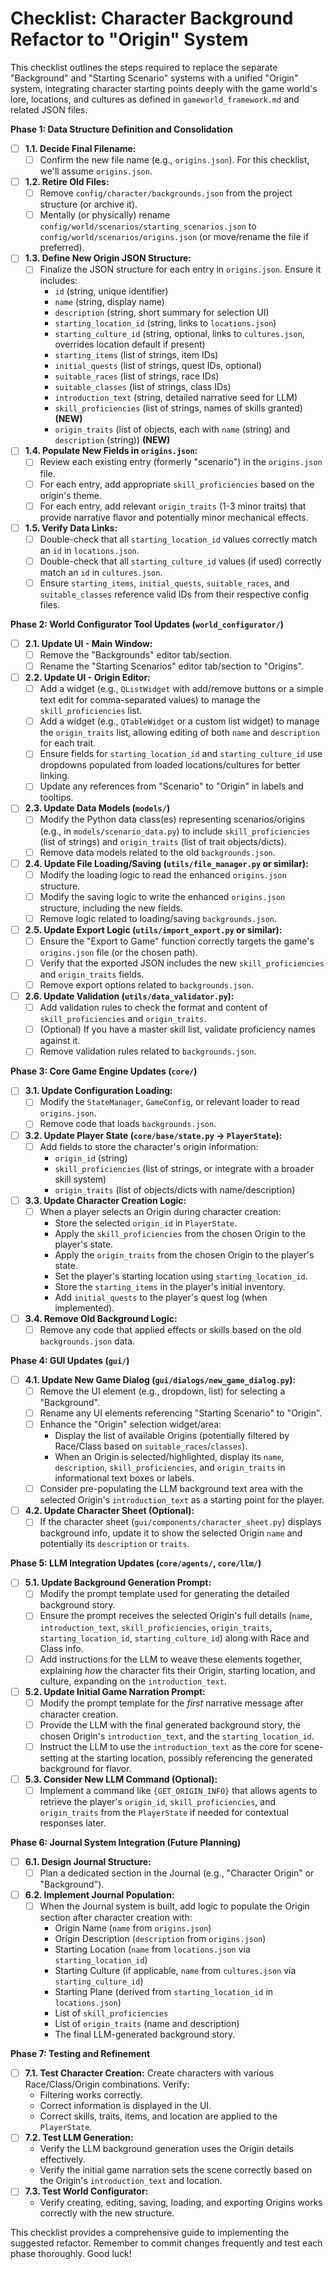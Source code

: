 # Checklist: Character Background Refactor to "Origin" System

This checklist outlines the steps required to replace the separate "Background" and "Starting Scenario" systems with a unified "Origin" system, integrating character starting points deeply with the game world's lore, locations, and cultures as defined in `gameworld_framework.md` and related JSON files.

**Phase 1: Data Structure Definition and Consolidation**

*   [ ] **1.1. Decide Final Filename:**
    *   [ ] Confirm the new file name (e.g., `origins.json`). For this checklist, we'll assume `origins.json`.
*   [ ] **1.2. Retire Old Files:**
    *   [ ] Remove `config/character/backgrounds.json` from the project structure (or archive it).
    *   [ ] Mentally (or physically) rename `config/world/scenarios/starting_scenarios.json` to `config/world/scenarios/origins.json` (or move/rename the file if preferred).
*   [ ] **1.3. Define New Origin JSON Structure:**
    *   [ ] Finalize the JSON structure for each entry in `origins.json`. Ensure it includes:
        *   `id` (string, unique identifier)
        *   `name` (string, display name)
        *   `description` (string, short summary for selection UI)
        *   `starting_location_id` (string, links to `locations.json`)
        *   `starting_culture_id` (string, optional, links to `cultures.json`, overrides location default if present)
        *   `starting_items` (list of strings, item IDs)
        *   `initial_quests` (list of strings, quest IDs, optional)
        *   `suitable_races` (list of strings, race IDs)
        *   `suitable_classes` (list of strings, class IDs)
        *   `introduction_text` (string, detailed narrative seed for LLM)
        *   `skill_proficiencies` (list of strings, names of skills granted) **(NEW)**
        *   `origin_traits` (list of objects, each with `name` (string) and `description` (string)) **(NEW)**
*   [ ] **1.4. Populate New Fields in `origins.json`:**
    *   [ ] Review each existing entry (formerly "scenario") in the `origins.json` file.
    *   [ ] For each entry, add appropriate `skill_proficiencies` based on the origin's theme.
    *   [ ] For each entry, add relevant `origin_traits` (1-3 minor traits) that provide narrative flavor and potentially minor mechanical effects.
*   [ ] **1.5. Verify Data Links:**
    *   [ ] Double-check that all `starting_location_id` values correctly match an `id` in `locations.json`.
    *   [ ] Double-check that all `starting_culture_id` values (if used) correctly match an `id` in `cultures.json`.
    *   [ ] Ensure `starting_items`, `initial_quests`, `suitable_races`, and `suitable_classes` reference valid IDs from their respective config files.

**Phase 2: World Configurator Tool Updates (`world_configurator/`)**

*   [ ] **2.1. Update UI - Main Window:**
    *   [ ] Remove the "Backgrounds" editor tab/section.
    *   [ ] Rename the "Starting Scenarios" editor tab/section to "Origins".
*   [ ] **2.2. Update UI - Origin Editor:**
    *   [ ] Add a widget (e.g., `QListWidget` with add/remove buttons or a simple text edit for comma-separated values) to manage the `skill_proficiencies` list.
    *   [ ] Add a widget (e.g., `QTableWidget` or a custom list widget) to manage the `origin_traits` list, allowing editing of both `name` and `description` for each trait.
    *   [ ] Ensure fields for `starting_location_id` and `starting_culture_id` use dropdowns populated from loaded locations/cultures for better linking.
    *   [ ] Update any references from "Scenario" to "Origin" in labels and tooltips.
*   [ ] **2.3. Update Data Models (`models/`)**
    *   [ ] Modify the Python data class(es) representing scenarios/origins (e.g., in `models/scenario_data.py`) to include `skill_proficiencies` (list of strings) and `origin_traits` (list of trait objects/dicts).
    *   [ ] Remove data models related to the old `backgrounds.json`.
*   [ ] **2.4. Update File Loading/Saving (`utils/file_manager.py` or similar):**
    *   [ ] Modify the loading logic to read the enhanced `origins.json` structure.
    *   [ ] Modify the saving logic to write the enhanced `origins.json` structure, including the new fields.
    *   [ ] Remove logic related to loading/saving `backgrounds.json`.
*   [ ] **2.5. Update Export Logic (`utils/import_export.py` or similar):**
    *   [ ] Ensure the "Export to Game" function correctly targets the game's `origins.json` file (or the chosen path).
    *   [ ] Verify that the exported JSON includes the new `skill_proficiencies` and `origin_traits` fields.
    *   [ ] Remove export options related to `backgrounds.json`.
*   [ ] **2.6. Update Validation (`utils/data_validator.py`):**
    *   [ ] Add validation rules to check the format and content of `skill_proficiencies` and `origin_traits`.
    *   [ ] (Optional) If you have a master skill list, validate proficiency names against it.
    *   [ ] Remove validation rules related to `backgrounds.json`.

**Phase 3: Core Game Engine Updates (`core/`)**

*   [ ] **3.1. Update Configuration Loading:**
    *   [ ] Modify the `StateManager`, `GameConfig`, or relevant loader to read `origins.json`.
    *   [ ] Remove code that loads `backgrounds.json`.
*   [ ] **3.2. Update Player State (`core/base/state.py` -> `PlayerState`):**
    *   [ ] Add fields to store the character's origin information:
        *   `origin_id` (string)
        *   `skill_proficiencies` (list of strings, or integrate with a broader skill system)
        *   `origin_traits` (list of objects/dicts with name/description)
*   [ ] **3.3. Update Character Creation Logic:**
    *   [ ] When a player selects an Origin during character creation:
        *   Store the selected `origin_id` in `PlayerState`.
        *   Apply the `skill_proficiencies` from the chosen Origin to the player's state.
        *   Apply the `origin_traits` from the chosen Origin to the player's state.
        *   Set the player's starting location using `starting_location_id`.
        *   Store the `starting_items` in the player's initial inventory.
        *   Add `initial_quests` to the player's quest log (when implemented).
*   [ ] **3.4. Remove Old Background Logic:**
    *   [ ] Remove any code that applied effects or skills based on the old `backgrounds.json` data.

**Phase 4: GUI Updates (`gui/`)**

*   [ ] **4.1. Update New Game Dialog (`gui/dialogs/new_game_dialog.py`):**
    *   [ ] Remove the UI element (e.g., dropdown, list) for selecting a "Background".
    *   [ ] Rename any UI elements referencing "Starting Scenario" to "Origin".
    *   [ ] Enhance the "Origin" selection widget/area:
        *   Display the list of available Origins (potentially filtered by Race/Class based on `suitable_races`/`classes`).
        *   When an Origin is selected/highlighted, display its `name`, `description`, `skill_proficiencies`, and `origin_traits` in informational text boxes or labels.
    *   [ ] Consider pre-populating the LLM background text area with the selected Origin's `introduction_text` as a starting point for the player.
*   [ ] **4.2. Update Character Sheet (Optional):**
    *   [ ] If the character sheet (`gui/components/character_sheet.py`) displays background info, update it to show the selected Origin `name` and potentially its `description` or `traits`.

**Phase 5: LLM Integration Updates (`core/agents/`, `core/llm/`)**

*   [ ] **5.1. Update Background Generation Prompt:**
    *   [ ] Modify the prompt template used for generating the detailed background story.
    *   [ ] Ensure the prompt receives the selected Origin's full details (`name`, `introduction_text`, `skill_proficiencies`, `origin_traits`, `starting_location_id`, `starting_culture_id`) along with Race and Class info.
    *   [ ] Add instructions for the LLM to weave these elements together, explaining *how* the character fits their Origin, starting location, and culture, expanding on the `introduction_text`.
*   [ ] **5.2. Update Initial Game Narration Prompt:**
    *   [ ] Modify the prompt template for the *first* narrative message after character creation.
    *   [ ] Provide the LLM with the final generated background story, the chosen Origin's `introduction_text`, and the `starting_location_id`.
    *   [ ] Instruct the LLM to use the `introduction_text` as the core for scene-setting at the starting location, possibly referencing the generated background for flavor.
*   [ ] **5.3. Consider New LLM Command (Optional):**
    *   [ ] Implement a command like `{GET_ORIGIN_INFO}` that allows agents to retrieve the player's `origin_id`, `skill_proficiencies`, and `origin_traits` from the `PlayerState` if needed for contextual responses later.

**Phase 6: Journal System Integration (Future Planning)**

*   [ ] **6.1. Design Journal Structure:**
    *   [ ] Plan a dedicated section in the Journal (e.g., "Character Origin" or "Background").
*   [ ] **6.2. Implement Journal Population:**
    *   [ ] When the Journal system is built, add logic to populate the Origin section after character creation with:
        *   Origin Name (`name` from `origins.json`)
        *   Origin Description (`description` from `origins.json`)
        *   Starting Location (`name` from `locations.json` via `starting_location_id`)
        *   Starting Culture (if applicable, `name` from `cultures.json` via `starting_culture_id`)
        *   Starting Plane (derived from `starting_location_id` in `locations.json`)
        *   List of `skill_proficiencies`
        *   List of `origin_traits` (name and description)
        *   The final LLM-generated background story.

**Phase 7: Testing and Refinement**

*   [ ] **7.1. Test Character Creation:** Create characters with various Race/Class/Origin combinations. Verify:
    *   Filtering works correctly.
    *   Correct information is displayed in the UI.
    *   Correct skills, traits, items, and location are applied to the `PlayerState`.
*   [ ] **7.2. Test LLM Generation:**
    *   Verify the LLM background generation uses the Origin details effectively.
    *   Verify the initial game narration sets the scene correctly based on the Origin's `introduction_text` and location.
*   [ ] **7.3. Test World Configurator:**
    *   Verify creating, editing, saving, loading, and exporting Origins works correctly with the new structure.

This checklist provides a comprehensive guide to implementing the suggested refactor. Remember to commit changes frequently and test each phase thoroughly. Good luck!